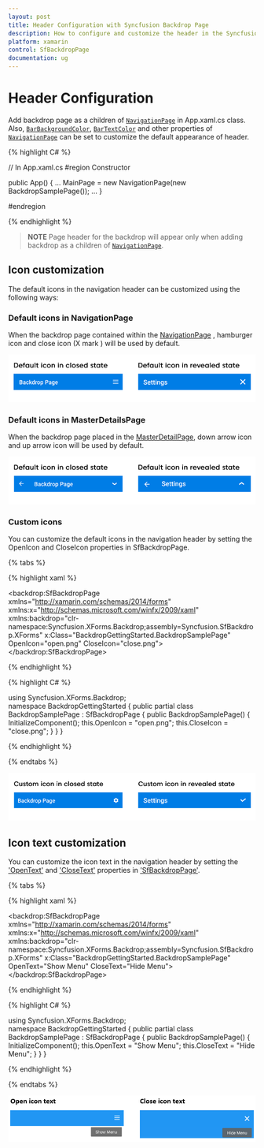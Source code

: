 ```yaml
---
layout: post
title: Header Configuration with Syncfusion Backdrop Page
description: How to configure and customize the header in the Syncfusion backdrop page control in Xamarin.Forms platform.
platform: xamarin
control: SfBackdropPage
documentation: ug
---
```


# Header Configuration

Add backdrop page as a children of [`NavigationPage`](https://docs.microsoft.com/en-us/dotnet/api/xamarin.forms.navigationpage?view=xamarin-forms) in App.xaml.cs class. Also, [`BarBackgroundColor`](https://docs.microsoft.com/en-us/dotnet/api/xamarin.forms.navigationpage.barbackgroundcolor?view=xamarin-forms), [`BarTextColor`](https://docs.microsoft.com/en-us/dotnet/api/xamarin.forms.navigationpage.bartextcolor?view=xamarin-forms) and other properties of [`NavigationPage`](https://docs.microsoft.com/en-us/dotnet/api/xamarin.forms.navigationpage?view=xamarin-forms) can be set to customize the default appearance of header.
 
{% highlight C# %} 

// In App.xaml.cs 
#region Constructor

public App()
{ 
   … 
  MainPage = new NavigationPage(new BackdropSamplePage());
   … 
}

#endregion 

{% endhighlight %}

>**NOTE**
Page header for the backdrop will appear only when adding backdrop as a children of [`NavigationPage`](https://docs.microsoft.com/en-us/dotnet/api/xamarin.forms.navigationpage?view=xamarin-forms).
 
## Icon customization

The default icons in the navigation header can be customized using the following ways:

### Default icons in NavigationPage

When the backdrop page contained within the [NavigationPage](https://docs.microsoft.com/en-us/dotnet/api/xamarin.forms.navigationpage?view=xamarin-forms) , hamburger icon and close icon (X mark ) will be used by default.

![Hamburger icon](Header-Configuration-images/Hamburger.png)

### Default icons in MasterDetailsPage

When the backdrop page placed in the [MasterDetailPage](https://docs.microsoft.com/en-us/dotnet/api/xamarin.forms.masterdetailpage?view=xamarin-forms), down arrow icon and up arrow icon will be used by default.

![Arrow icon](Header-Configuration-images/Arrow.png)

### Custom icons

You can customize the default icons in the navigation header by setting the OpenIcon and CloseIcon properties in SfBackdropPage.

{% tabs %} 

{% highlight xaml %} 

<?xml version="1.0" encoding="UTF-8"?>
<backdrop:SfBackdropPage
    xmlns="http://xamarin.com/schemas/2014/forms"
    xmlns:x="http://schemas.microsoft.com/winfx/2009/xaml"
    xmlns:backdrop="clr-namespace:Syncfusion.XForms.Backdrop;assembly=Syncfusion.SfBackdrop.XForms"
    x:Class="BackdropGettingStarted.BackdropSamplePage"
    OpenIcon="open.png"
    CloseIcon="close.png">
</backdrop:SfBackdropPage>

{% endhighlight %}

{% highlight C# %} 

using Syncfusion.XForms.Backdrop;	
namespace BackdropGettingStarted
{
    public partial class BackdropSamplePage : SfBackdropPage
    {
        public BackdropSamplePage()
        {
            InitializeComponent();
            this.OpenIcon = "open.png";
            this.CloseIcon = "close.png";
        }
    }
}

{% endhighlight %}

{% endtabs %}

 ![Open Custom icons](Header-Configuration-images/Settings.png)
 
## Icon text customization

You can customize the icon text in the navigation header by setting the ['OpenText']() and ['CloseText']() properties in ['SfBackdropPage'](https://help.syncfusion.com/cr/xamarin/Syncfusion.XForms.Backdrop.SfBackdropPage.html).

{% tabs %} 

{% highlight xaml %} 

<?xml version="1.0" encoding="UTF-8"?>
<backdrop:SfBackdropPage
    xmlns="http://xamarin.com/schemas/2014/forms"
    xmlns:x="http://schemas.microsoft.com/winfx/2009/xaml"
    xmlns:backdrop="clr-namespace:Syncfusion.XForms.Backdrop;assembly=Syncfusion.SfBackdrop.XForms"
    x:Class="BackdropGettingStarted.BackdropSamplePage"
    OpenText="Show Menu"
    CloseText="Hide Menu">
</backdrop:SfBackdropPage>

{% endhighlight %}

{% highlight C# %} 

using Syncfusion.XForms.Backdrop;	
namespace BackdropGettingStarted
{
    public partial class BackdropSamplePage : SfBackdropPage
    {
        public BackdropSamplePage()
        {
            InitializeComponent();
            this.OpenText = "Show Menu";
            this.CloseText = "Hide Menu";
        }
    }
}

{% endhighlight %}

{% endtabs %}

 ![Icon text icons](Header-Configuration-images/OpenIconCloseIconText.png)
 